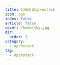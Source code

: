 ```yaml
---
title: 代码走读openstack
icon: ops 
index: false
article: false
cover: /home/sky.jpg
dir:
  order: 1
category:
  - openstack
tag:
  - openstack
---
```



 <Catalog/>